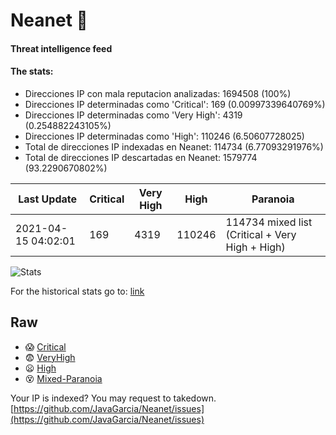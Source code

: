 # Neanet :hocho:
#### Threat intelligence feed
#### The stats:

- Direcciones IP con mala reputacion analizadas: 1694508 (100%)
- Direcciones IP determinadas como 'Critical':  169 (0.00997339640769%)
- Direcciones IP determinadas como 'Very High':  4319 (0.254882243105%)
- Direcciones IP determinadas como 'High':  110246 (6.50607728025)
- Total de direcciones IP indexadas en Neanet:  114734 (6.77093291976%)
- Total de direcciones IP descartadas en Neanet:  1579774 (93.2290670802%)

| Last Update | Critical | Very High | High | Paranoia |
| --- | --- | --- | --- | --- |
| 2021-04-15 04:02:01 | 169 | 4319 | 110246 | 114734 mixed list (Critical + Very High + High)|

![Stats](https://docs.google.com/spreadsheets/d/e/2PACX-1vSnaNMIXVabIpDJjufMlzH7poXnshF3mgd8Is1g9ytUEzVsP5my4Trn8f-xkoLLQ38xpL3HtmUexLo6/pubchart?oid=501124687&format=image)

For the historical stats go to: [link](/stats.csv)
## Raw
- :scream: [Critical](https://raw.githubusercontent.com/JavaGarcia/Neanet/master/blacklists/neanet_critical.txt)
- :fearful: [VeryHigh](https://raw.githubusercontent.com/JavaGarcia/Neanet/master/blacklists/neanet_veryHigh.txtt)
- :frowning: [High](https://raw.githubusercontent.com/JavaGarcia/Neanet/master/blacklists/neanet_high.txt)
- :dizzy_face: [Mixed-Paranoia](https://raw.githubusercontent.com/JavaGarcia/Neanet/master/blacklists/neanet_all.txt)


Your IP is indexed? You may request to takedown. [https://github.com/JavaGarcia/Neanet/issues](https://github.com/JavaGarcia/Neanet/issues)


































































































































































































































































































































































































































































































































































































































































































































































































































































































































































































































































































































































































































































































































































































































































































































































































































































































































































































































































































































































































































































































































































































































































































































































































































































































































































































































































































































































































































































































































































































































































































































































































































































































































































































































































































































































































































































































































































































































































































































































































































































































































































































































































































































































































































































































































































































































































































































































































































































































































































































































































































































































































































































































































































































































































































































































































































































































































































































































